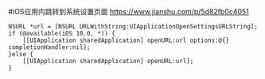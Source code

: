 #iOS应用内跳转到系统设置页面
https://www.jianshu.com/p/5d82fb0c4051
```
NSURL *url = [NSURL URLWithString:UIApplicationOpenSettingsURLString];
if (@available(iOS 10.0, *)) {
    [[UIApplication sharedApplication] openURL:url options:@{} completionHandler:nil];
}else {
    [[UIApplication sharedApplication] openURL:url];
}
```

